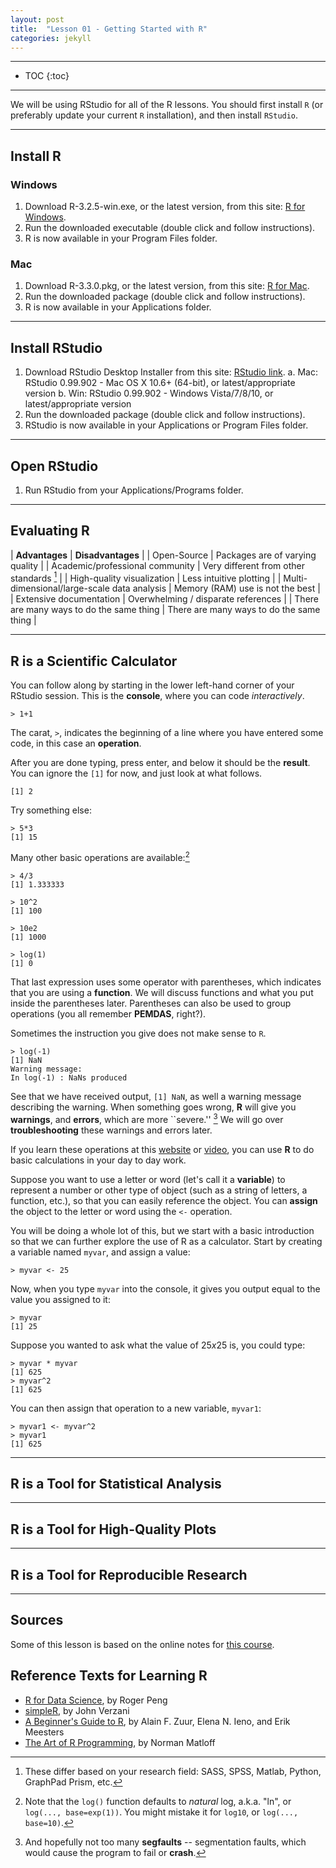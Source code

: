 ```yaml
---
layout: post
title:  "Lesson 01 - Getting Started with R"
categories: jekyll 
---
```


---

* TOC
{:toc}

---

We will be using RStudio for all of the R lessons.  You should first install ```R``` (or preferably update your current ```R``` installation), and then install ```RStudio```.

---

## Install R

### Windows

1. Download R-3.2.5-win.exe, or the latest version, from this site: [R for Windows][r-for-windows].
2. Run the downloaded executable (double click and follow instructions).
3. R is now available in your Program Files folder.

### Mac

1. Download R-3.3.0.pkg, or the latest version, from this site: [R for Mac][r-for-mac].
2. Run the downloaded package (double click and follow instructions).
3. R is now available in your Applications folder.


---

## Install RStudio

1. Download RStudio Desktop Installer from this site: [RStudio link][r-studio].
a. Mac: RStudio 0.99.902 - Mac OS X 10.6+ (64-bit), or latest/appropriate version
b. Win: RStudio 0.99.902 - Windows Vista/7/8/10, or latest/appropriate version
2. Run the downloaded package (double click and follow instructions).
3. RStudio is now available in your Applications or Program Files folder.


---

## Open RStudio

1. Run RStudio from your Applications/Programs folder.

---

## Evaluating R

| **Advantages**       					| **Disadvantages** |
| Open-Source					   	| Packages are of varying quality |
| Academic/professional community	| Very different from other standards [^standards] |
| High-quality visualization	 	| Less intuitive plotting |
| Multi-dimensional/large-scale data analysis	| Memory (RAM) use is not the best |
| Extensive documentation			| Overwhelming / disparate references |
| There are many ways to do the same thing | There are many ways to do the same thing |


---

## R is a Scientific Calculator

You can follow along by starting in the lower left-hand corner of your RStudio session. This is the **console**, where you can code _interactively_.
  
```
> 1+1
```

The carat, ```>```, indicates the beginning of a line where you have entered some code, in this case an **operation**.

After you are done typing, press enter, and below it should be the **result**. You can ignore the ```[1]``` for now, and just look at what follows.

```
[1] 2
```

Try something else:

```
> 5*3
[1] 15
```

Many other basic operations are available:[^1]

[^1]: Note that the ```log()``` function defaults to _natural_ log, a.k.a. "ln", or ```log(..., base=exp(1))```. You might mistake it for ```log10```, or ```log(..., base=10)```.


```
> 4/3
[1] 1.333333

> 10^2
[1] 100

> 10e2
[1] 1000

> log(1)
[1] 0
```

That last expression uses some operator with parentheses, which indicates that you are using a **function**. We will discuss functions and what you put inside the parentheses later. Parentheses can also be used to group operations (you all remember **PEMDAS**, right?).

Sometimes the instruction you give does not make sense to ```R```.

```
> log(-1)
[1] NaN
Warning message:
In log(-1) : NaNs produced
```

See that we have received output, ```[1] NaN```, as well a warning message describing the warning. When something goes wrong, **R** will give you **warnings**, and **errors**, which are more ``severe.'' [^2] We will go over **troubleshooting** these warnings and errors later.

[^2]: And hopefully not too many **segfaults** -- segmentation faults, which would cause the program to fail or **crash**.

If you learn these operations at this [website][r-operations] or [video][r-operations-video], you can use **R** to do basic calculations in your day to day work.

[r-operations]: https://stat.ethz.ch/R-manual/R-devel/library/base/html/Arithmetic.html
[r-operations-video]: https://www.youtube.com/watch?list=PLqzoL9-eJTNBDdKgJgJzaQcY6OXmsXAHU&v=UYclmg1_KLk

Suppose you want to use a letter or word (let's call it a **variable**) to represent a number or other type of object (such as a string of letters, a function, etc.), so that you can easily reference the object. You can **assign** the object to the letter or word using the ```<-``` operation.

You will be doing a whole lot of this, but we start with a basic introduction so that we can further explore the use of R as a calculator. Start by creating a variable named ```myvar```, and assign a value:

```
> myvar <- 25
```

Now, when you type ```myvar``` into the console, it gives you output equal to the value you assigned to it:

```
> myvar
[1] 25
```

Suppose you wanted to ask what the value of $25x25$ is, you could type:

```
> myvar * myvar
[1] 625
> myvar^2
[1] 625
```

You can then assign that operation to a new variable, ```myvar1```:

```
> myvar1 <- myvar^2
> myvar1
[1] 625
```


---

## R is a Tool for Statistical Analysis

---

## R is a Tool for High-Quality Plots 

---

## R is a Tool for Reproducible Research

---

## Sources

Some of this lesson is based on the online notes for [this course][r-intro-kbroman].

## Reference Texts for Learning R
- [R for Data Science][r-for-data-sci], by Roger Peng
- [simpleR][simpleR], by John Verzani
- [A Beginner's Guide to R][beginner-R], by Alain F. Zuur, Elena N. Ieno, and Erik Meesters
- [The Art of R Programming][art-of-R], by Norman Matloff


[^standards]: These differ based on your research field: SASS, SPSS, Matlab, Python, GraphPad Prism, etc.

[r-intro-kbroman]: https://www.biostat.wisc.edu/~kbroman/Rintro/Rmac.html
[r-for-windows]: http://cran.us.r-project.org/bin/windows/base/
[r-for-mac]: http://cran.us.r-project.org/bin/macosx/ 
[r-studio]: https://www.rstudio.com/products/rstudio/download/


[r-for-data-sci]: https://leanpub.com/rprogramming 
[simpleR]: https://cran.r-project.org/doc/contrib/Verzani-SimpleR.pdf
[beginner-R]: http://link.springer.com/book/10.1007%2F978-0-387-93837-0
[art-of-R]: http://site.ebrary.com/lib/uncch/detail.action?docID=10513550
